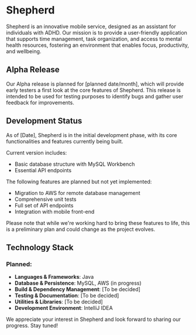 # Shepherd

Shepherd is an innovative mobile service, designed as an assistant for individuals with ADHD. Our mission is to provide a user-friendly application that supports time management, task organization, and access to mental health resources, fostering an environment that enables focus, productivity, and wellbeing.

## Alpha Release

Our Alpha release is planned for [planned date/month], which will provide early testers a first look at the core features of Shepherd. This release is intended to be used for testing purposes to identify bugs and gather user feedback for improvements.

## Development Status

As of [Date], Shepherd is in the initial development phase, with its core functionalities and features currently being built.

Current version includes:

- Basic database structure with MySQL Workbench
- Essential API endpoints

The following features are planned but not yet implemented:

- Migration to AWS for remote database management
- Comprehensive unit tests
- Full set of API endpoints
- Integration with mobile front-end

Please note that while we're working hard to bring these features to life, this is a preliminary plan and could change as the project evolves.

## Technology Stack

### Planned:

- **Languages & Frameworks**: Java
- **Database & Persistence**: MySQL, AWS (in progress)
- **Build & Dependency Management**: [To be decided]
- **Testing & Documentation**: [To be decided]
- **Utilities & Libraries**: [To be decided]
- **Development Environment**: IntelliJ IDEA

We appreciate your interest in Shepherd and look forward to sharing our progress. Stay tuned!
